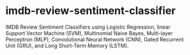 # imdb-review-sentiment-classifier
IMDB Review Sentiment Classifiers using Logistic Regression, linear Support Vector Machine (SVM), Multinomial Naive Bayes, Multi-layer Perceptron (MLP), Convolutional Neural Network (CNN), Gated Recurrent Unit (GRU), and Long Short-Term Memory (LSTM).
